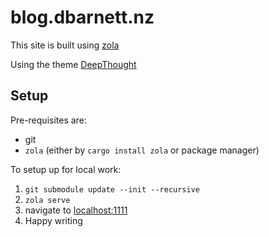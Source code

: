 # blog.dbarnett.nz

This site is built using [zola](https://www.getzola.org/)

Using the theme [DeepThought](https://github.com/RatanShreshtha/DeepThought)

## Setup

Pre-requisites are:
 * git
 * `zola` (either by `cargo install zola` or package manager)


To setup up for local work:
 1. `git submodule update --init --recursive`
 2. `zola serve`
 3. navigate to [localhost:1111](http://localhost:1111)
 4. Happy writing
